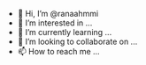 - 👋 Hi, I’m @ranaahmmi
- 👀 I’m interested in ...
- 🌱 I’m currently learning ...
- 💞️ I’m looking to collaborate on ...
- 📫 How to reach me ...

<!---
ranaahmmi/ranaahmmi is a ✨ special ✨ repository because its `README.md` (this file) appears on your GitHub profile.
You can click the Preview link to take a look at your changes.
--->
